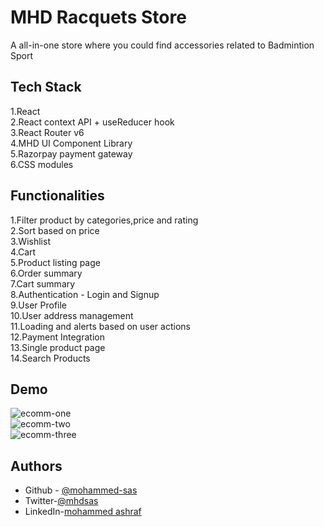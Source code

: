 
# MHD Racquets Store

A all-in-one store where you could find accessories related to Badmintion Sport
## Tech Stack
1.React   
2.React context API +  useReducer hook  
3.React Router v6  
4.MHD UI Component Library  
5.Razorpay payment gateway  
6.CSS modules

## Functionalities
1.Filter product by categories,price and rating  
2.Sort based on price   
3.Wishlist  
4.Cart  
5.Product listing page  
6.Order summary  
7.Cart summary  
8.Authentication - Login and Signup  
9.User Profile  
10.User address management  
11.Loading and alerts based on user actions  
12.Payment Integration  
13.Single product page  
14.Search Products  

## Demo
![ecomm-one](https://user-images.githubusercontent.com/89216938/161958981-efc3ecad-8218-489e-8f78-ff6c08e59f52.gif)  
![ecomm-two](https://user-images.githubusercontent.com/89216938/161959119-2ff2c308-a6b7-4e9d-a6dc-9f492a918047.gif)  
![ecomm-three](https://user-images.githubusercontent.com/89216938/161959132-b2e508df-7ce1-4d52-a772-a162265ae257.gif)

## Authors

- Github - [@mohammed-sas](https://www.github.com/mohammed-sas)
- Twitter-[@mhdsas](https://twitter.com/mhdsas)
- LinkedIn-[mohammed ashraf](https://www.linkedin.com/in/mohammed-ashraf-ba0a11133/)

